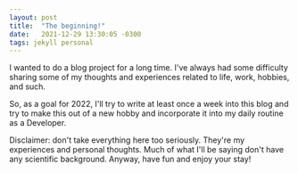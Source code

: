 ```yaml
---
layout: post
title:  "The beginning!"
date:   2021-12-29 13:30:05 -0300
tags: jekyll personal
---
```


I wanted to do a blog project for a long time. <!--more--> I've always had some difficulty sharing some of my thoughts and experiences related to life, work, hobbies, and such.

So, as a goal for 2022, I'll try to write at least once a week into this blog and try to make this out of a new hobby and incorporate it into my daily routine as a Developer.

Disclaimer: don't take everything here too seriously. They're my experiences and personal thoughts. Much of what I'll be saying don't have any scientific background. Anyway, have fun and enjoy your stay!
